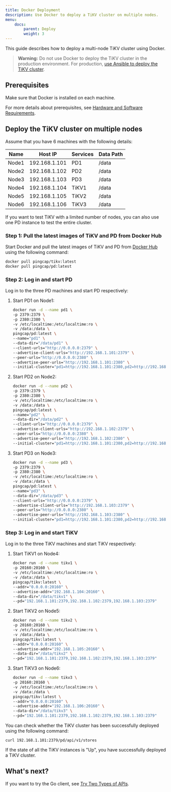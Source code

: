 ```yaml
---
title: Docker Deployment
description: Use Docker to deploy a TiKV cluster on multiple nodes.
menu:
    docs:
        parent: Deploy
        weight: 3
---
```


This guide describes how to deploy a multi-node TiKV cluster using Docker.

> **Warning:** Do not use Docker to deploy the TiKV cluster in the production environment. For production, [use Ansible to deploy the TiKV cluster](using-ansible.md).

## Prerequisites

Make sure that Docker is installed on each machine.

For more details about prerequisites, see [Hardware and Software Requirements](https://github.com/pingcap/docs/blob/master/dev/how-to/deploy/hardware-recommendations.md).

## Deploy the TiKV cluster on multiple nodes

Assume that you have 6 machines with the following details:

| Name      | Host IP       | Services   | Data Path |
| --------- | ------------- | ---------- | --------- |
| Node1     | 192.168.1.101 | PD1        | /data     |
| Node2     | 192.168.1.102 | PD2        | /data     |
| Node3     | 192.168.1.103 | PD3        | /data     |
| Node4     | 192.168.1.104 | TiKV1      | /data     |
| Node5     | 192.168.1.105 | TiKV2      | /data     |
| Node6     | 192.168.1.106 | TiKV3      | /data     |

If you want to test TiKV with a limited number of nodes, you can also use one PD instance to test the entire cluster.

### Step 1: Pull the latest images of TiKV and PD from Docker Hub

Start Docker and pull the latest images of TiKV and PD from [Docker Hub](https://hub.docker.com) using the following command:

```bash
docker pull pingcap/tikv:latest
docker pull pingcap/pd:latest
```

### Step 2: Log in and start PD

Log in to the three PD machines and start PD respectively:

1. Start PD1 on Node1:

    ```bash
    docker run -d --name pd1 \
    -p 2379:2379 \
    -p 2380:2380 \
    -v /etc/localtime:/etc/localtime:ro \
    -v /data:/data \
    pingcap/pd:latest \
    --name="pd1" \
    --data-dir="/data/pd1" \
    --client-urls="http://0.0.0.0:2379" \
    --advertise-client-urls="http://192.168.1.101:2379" \
    --peer-urls="http://0.0.0.0:2380" \
    --advertise-peer-urls="http://192.168.1.101:2380" \
    --initial-cluster="pd1=http://192.168.1.101:2380,pd2=http://192.168.1.102:2380,pd3=http://192.168.1.103:2380"
    ```

2. Start PD2 on Node2:

    ```bash
    docker run -d --name pd2 \
    -p 2379:2379 \
    -p 2380:2380 \
    -v /etc/localtime:/etc/localtime:ro \
    -v /data:/data \
    pingcap/pd:latest \
    --name="pd2" \
    --data-dir="/data/pd2" \
    --client-urls="http://0.0.0.0:2379" \
    --advertise-client-urls="http://192.168.1.102:2379" \
    --peer-urls="http://0.0.0.0:2380" \
    --advertise-peer-urls="http://192.168.1.102:2380" \
    --initial-cluster="pd1=http://192.168.1.101:2380,pd2=http://192.168.1.102:2380,pd3=http://192.168.1.103:2380"
    ```

3. Start PD3 on Node3:

    ```bash
    docker run -d --name pd3 \
    -p 2379:2379 \
    -p 2380:2380 \
    -v /etc/localtime:/etc/localtime:ro \
    -v /data:/data \
    pingcap/pd:latest \
    --name="pd3" \
    --data-dir="/data/pd3" \
    --client-urls="http://0.0.0.0:2379" \
    --advertise-client-urls="http://192.168.1.103:2379" \
    --peer-urls="http://0.0.0.0:2380" \
    --advertise-peer-urls="http://192.168.1.103:2380" \
    --initial-cluster="pd1=http://192.168.1.101:2380,pd2=http://192.168.1.102:2380,pd3=http://192.168.1.103:2380"
    ```

### Step 3: Log in and start TiKV

Log in to the three TiKV machines and start TiKV respectively:

1. Start TiKV1 on Node4:

    ```bash
    docker run -d --name tikv1 \
    -p 20160:20160 \
    -v /etc/localtime:/etc/localtime:ro \
    -v /data:/data \
    pingcap/tikv:latest \
    --addr="0.0.0.0:20160" \
    --advertise-addr="192.168.1.104:20160" \
    --data-dir="/data/tikv1" \
    --pd="192.168.1.101:2379,192.168.1.102:2379,192.168.1.103:2379"
    ```

2. Start TiKV2 on Node5:

    ```bash
    docker run -d --name tikv2 \
    -p 20160:20160 \
    -v /etc/localtime:/etc/localtime:ro \
    -v /data:/data \
    pingcap/tikv:latest \
    --addr="0.0.0.0:20160" \
    --advertise-addr="192.168.1.105:20160" \
    --data-dir="/data/tikv2" \
    --pd="192.168.1.101:2379,192.168.1.102:2379,192.168.1.103:2379"
    ```

3. Start TiKV3 on Node6:

    ```bash
    docker run -d --name tikv3 \
    -p 20160:20160 \
    -v /etc/localtime:/etc/localtime:ro \
    -v /data:/data \
    pingcap/tikv:latest \
    --addr="0.0.0.0:20160" \
    --advertise-addr="192.168.1.106:20160" \
    --data-dir="/data/tikv3" \
    --pd="192.168.1.101:2379,192.168.1.102:2379,192.168.1.103:2379"
    ```

You can check whether the TiKV cluster has been successfully deployed using the following command:

```
curl 192.168.1.101:2379/pd/api/v1/stores
```

If the state of all the TiKV instances is "Up", you have successfully deployed a TiKV cluster.

## What's next?

If you want to try the Go client, see [Try Two Types of APIs](../../reference/clients/go-client-api.md).